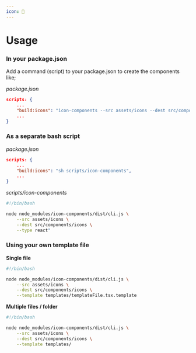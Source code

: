 ```yaml
---
icon: 📘
---
```


# Usage

### In your package.json

Add a command (script) to your package.json to create the components like;

_package.json_

```json
scripts: {
    ...
    "build:icons": "icon-components --src assets/icons --dest src/components/icons --template react",
    ...
}
```

### As a separate bash script

_package.json_

```json
scripts: {
    ...
    "build:icons": "sh scripts/icon-components",
    ...
}
```

_scripts/icon-components_

```bash
#!/bin/bash

node node_modules/icon-components/dist/cli.js \
    --src assets/icons \
    --dest src/components/icons \
    --type react"
```

### Using your own template file

**Single file**

```bash
#!/bin/bash

node node_modules/icon-components/dist/cli.js \
    --src assets/icons \
    --dest src/components/icons \
    --template templates/templateFile.tsx.template
```

**Multiple files / folder**

```bash
#!/bin/bash

node node_modules/icon-components/dist/cli.js \
    --src assets/icons \
    --dest src/components/icons \
    --template templates/
```
